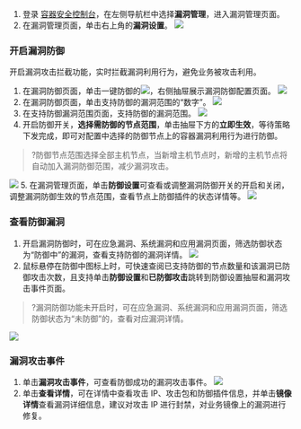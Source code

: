 1. 登录 [容器安全控制台](https://console.cloud.tencent.com/tcss)，在左侧导航栏中选择**漏洞管理**，进入漏洞管理页面。
2. 在漏洞管理页面，单击右上角的**漏洞设置**。
![](https://qcloudimg.tencent-cloud.cn/raw/6c6687e645b745b8596637530618033b.png)

### 开启漏洞防御
开启漏洞攻击拦截功能，实时拦截漏洞利用行为，避免业务被攻击利用。

1. 在漏洞防御页面，单击一键防御的![](https://qcloudimg.tencent-cloud.cn/raw/a35c368f36c94c26e23e636639ef99bb.png)，右侧抽屉展示漏洞防御配置页面。
![](https://qcloudimg.tencent-cloud.cn/raw/17e80fb093c2c2a5a117172d900079de.png)
2. 在漏洞防御页面，单击支持防御的漏洞范围的“数字”。
![](https://qcloudimg.tencent-cloud.cn/raw/c474a37056dc65d74aab89e98af80e81.png)
3. 在支持防御漏洞范围页面，支持防御的漏洞范围。
![](https://qcloudimg.tencent-cloud.cn/raw/2b1eff24b1d57fa8517b6a5d0e5edfc2.png)
4. 开启防御开关，**选择需防御的节点范围**，单击抽屉下方的**立即生效**，等待策略下发完成，即可对配置中选择的防御节点上的容器漏洞利用行为进行防御。
>?防御节点范围选择全部主机节点，当新增主机节点时，新增的主机节点将自动加入漏洞防御范围，减少漏洞攻击。
>
![](https://qcloudimg.tencent-cloud.cn/raw/b90aff83a10d88c62cdd6a49af46f8ad.png)
5. 在漏洞管理页面，单击**防御设置**可查看或调整漏洞防御开关的开启和关闭，调整漏洞防御生效的节点范围，查看节点上防御插件的状态详情等。
![](https://qcloudimg.tencent-cloud.cn/raw/0c7a9fb054d22dd817fcdda530e754ec.png)

### 查看防御漏洞
1. 开启漏洞防御时，可在应急漏洞、系统漏洞和应用漏洞页面，筛选防御状态为“防御中”的漏洞，查看支持防御的漏洞详情。
![](https://qcloudimg.tencent-cloud.cn/raw/f5da9cf940693d6b22b1be50f53386dc.png)
2. 鼠标悬停在防御中图标上时，可快速查阅已支持防御的节点数量和该漏洞已防御攻击次数，且支持单击**防御设置**和**已防御攻击**跳转到防御设置抽屉和漏洞攻击事件页面。
>?漏洞防御功能未开启时，可在应急漏洞、系统漏洞和应用漏洞页面，筛选防御状态为“未防御”的，查看对应漏洞详情。
>
![](https://qcloudimg.tencent-cloud.cn/raw/f6e3fd2f709d3a999e08692f2c97bf5f.png)

### 漏洞攻击事件
1. 单击**漏洞攻击事件**，可查看防御成功的漏洞攻击事件。
![](https://qcloudimg.tencent-cloud.cn/raw/758c2c787b7009116c2b0662d6f9b8a1.png)
2. 单击**查看详情**，可在详情中查看攻击 IP、攻击包和防御插件信息，并单击**镜像详情**查看漏洞详细信息，建议对攻击 IP 进行封禁，对业务镜像上的漏洞进行修复。
